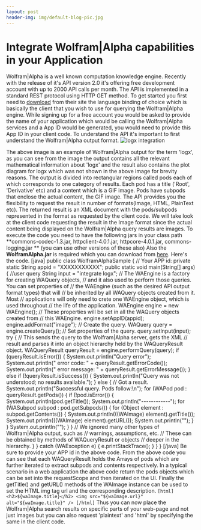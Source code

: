 ```yaml
---
layout: post
header-img: img/default-blog-pic.jpg
---
```


# Integrate Wolfram|Alpha capabilities in your Application

Wolfram|Alpha is a well known computation knowledge engine. Recently with the release of it's API version 2.0 it's offering free development account with up to 2000 API calls per month. The API is implemented in a standard REST protocol using HTTP GET method. To get started you first need to [download](http://products.wolframalpha.com/api/libraries.html) from their site the language binding of choice which is basically the client that you wish to use for querying the Wolfram|Alpha engine. While signing up for a free account you would be asked to provide the name of your application which would be calling the Wolfram|Alpha services and a App ID would be generated, you would need to provide this App ID in your client code. To understand the API it's important to first understand the Wolfram|Alpha output format. ![logx integration](/wp-content/uploads/2011/01/tarun.1.png)   
  
  
  
  
  
  
  
  
  
  
  
  
  
The above image is an example of Wolfram|Alpha output for the term 'logx', as you can see from the image the output contains all the relevant mathematical information about 'logx' and the result also contains the plot diagram for logx which was not shown in the above image for brevity reasons. The output is divided into rectangular regions called pods each of which corresponds to one category of results. Each pod has a title ('Root', 'Derivative' etc) and a content which is a GIF image. Pods have subpods that enclose the actual content, the GIF image. The API provides you the flexibility to request the result in number of formats(Image, HTML, PlainText etc). The returned result is an XML document with the pods/subpods represented in the format as requested by the client code. We will take look at the client code requesting the result in the Image format since the actual content being displayed on the Wolfram|Alpha query results are images. To execute the code you need to have the following jars in your class path **commons-codec-1.3.jar, httpclient-4.0.1.jar, httpcore-4.0.1.jar, commons-logging.jar ** (you can use other versions of these also) Also the **WolframAlpha.jar** is required which you can download from [here](http://products.wolframalpha.com/api/libraries.html). Here's the code. [java] public class WolframAlphaSample { // Your APP id: private static String appid = "XXXXXXXXXXX"; public static void main(String[] args) { //user query String input = "integrate logx"; // The WAEngine is a factory for creating WAQuery objects, // and it also used to perform those queries. You can set properties of // the WAEngine (such as the desired API output format types) that will // be inherited by all WAQuery objects created from it. Most // applications will only need to crete one WAEngine object, which is used throughout // the life of the application. WAEngine engine = new WAEngine(); // These properties will be set in all the WAQuery objects created from // this WAEngine. engine.setAppID(appid); engine.addFormat("image"); // Create the query. WAQuery query = engine.createQuery(); // Set properties of the query. query.setInput(input); try { // This sends the query to the Wolfram|Alpha server, gets the XML // result and parses it into an object hierarchy held by the WAQueryResult object. WAQueryResult queryResult = engine.performQuery(query); if (queryResult.isError()) { System.out.println("Query error"); System.out.println(" error code: " \+ queryResult.getErrorCode()); System.out.println(" error message: " \+ queryResult.getErrorMessage()); } else if (!queryResult.isSuccess()) { System.out.println("Query was not understood; no results available."); } else { // Got a result. System.out.println("Successful query. Pods follow:\n"); for (WAPod pod : queryResult.getPods()) { if (!pod.isError()) { System.out.println(pod.getTitle()); System.out.println("\------------"); for (WASubpod subpod : pod.getSubpods()) { for (Object element : subpod.getContents()) { System.out.println(((WAImage) element).getTitle()); System.out.println(((WAImage) element).getURL()); System.out.println(""); } } System.out.println(""); } } // We ignored many other types of Wolfram|Alpha output, such as // warnings, assumptions, etc. // These can be obtained by methods of WAQueryResult or objects // deeper in the hierarchy. } } catch (WAException e) { e.printStackTrace(); } } } [/java] Be sure to provide your APP id in the above code. From the above code you can see that each WAQueryResult holds the Arrays of pods which are further iterated to extract subpods and contents respectively. In a typical scenario in a web application the above code return the pods objects which can be set into the requestScope and then iterated on the UI. Finally the getTitle() and getURL() methods of the WAImage instance can be used to set the HTML img tag url and the corresponding description. ` [html] <h2>${waImage.title}</h2> <img src="${waImage.url}" alt="${waImage.title}" /> [/html] ` Thus you can now place the Wolfram|Alpha search results on specific parts of your web-page and not just images but you can also request 'plaintext' and 'html' by specifying the same in the client code.